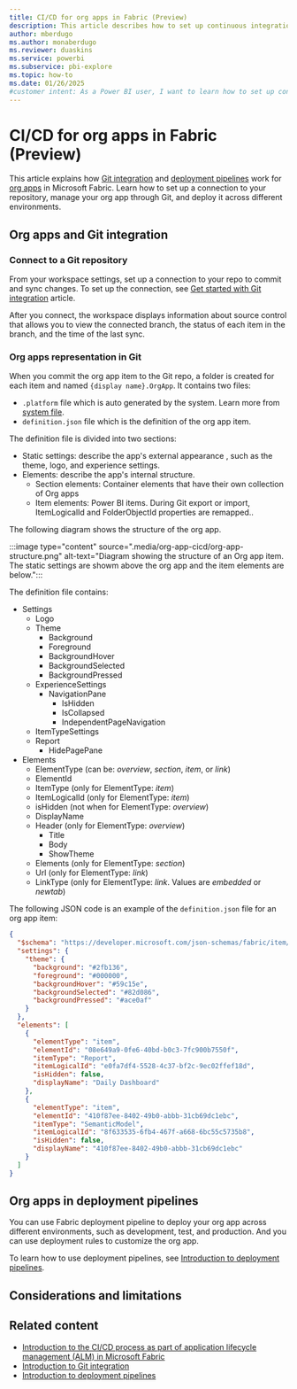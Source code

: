 ```yaml
---
title: CI/CD for org apps in Fabric (Preview)
description: This article describes how to set up continuous integration and delivery (CI/CD) for org apps in Microsoft Fabric.
author: mberdugo
ms.author: monaberdugo
ms.reviewer: duaskins
ms.service: powerbi
ms.subservice: pbi-explore
ms.topic: how-to
ms.date: 01/26/2025
#customer intent: As a Power BI user, I want to learn how to set up continuous integration and delivery (CI/CD) for org apps in Microsoft Fabric so that I can automate the deployment process.
---
```


# CI/CD for org apps in Fabric (Preview)

This article explains how [Git integration](/fabric/cicd/git-integration/intro-to-git-integration) and [deployment pipelines](/fabric/cicd/deployment-pipelines/intro-to-deployment-pipelines) work for [org apps](./org-app-items.md) in Microsoft Fabric. Learn how to set up a connection to your repository, manage your org app through Git, and deploy it across different environments.

## Org apps and Git integration

### Connect to a Git repository

From your workspace settings, set up a connection to your repo to commit and sync changes. To set up the connection, see [Get started with Git integration](/fabric/cicd/git-integration/git-get-started) article. 

After you connect, the workspace displays information about source control that allows you to view the connected branch, the status of each item in the branch, and the time of the last sync.

### Org apps representation in Git

When you commit the org app item to the Git repo, a folder is created for each item and named  `{display name}.OrgApp`. It contains two files:

- `.platform` file which is auto generated by the system. Learn more from [system file](/fabric/cicd/git-integration/source-code-format#automatically-generated-system-files).
- `definition.json` file which is the definition of the org app item. 
<!--- Learn more about [Mirrored database item definition](/rest/api/fabric/articles/item-management/definitions/mirrored-database-definition) --->

The definition file is divided into two sections:

- Static settings: describe the app's external appearance , such as the theme, logo, and experience settings.
- Elements: describe the app's internal structure.
  - Section elements: Container elements that have their own collection of Org apps
  - Item elements: Power BI items. During Git export or import, ItemLogicalId and FolderObjectId properties are remapped..

The following diagram shows the structure of the org app.

:::image type="content" source=".media/org-app-cicd/org-app-structure.png" alt-text="Diagram showing the structure of an Org app item. The static settings are showm above the org app and the item elements are below.":::

The definition file contains:

- Settings
  - Logo
  - Theme
    - Background
    - Foreground
    - BackgroundHover
    - BackgroundSelected
    - BackgroundPressed
  - ExperienceSettings
    - NavigationPane
      - IsHidden
      - IsCollapsed
      - IndependentPageNavigation
  - ItemTypeSettings
  - Report
    - HidePagePane
- Elements
  - ElementType (can be: *overview*, *section*, *item*, or *link*)
  - ElementId
  - ItemType (only for ElementType: *item*)
  - ItemLogicalId (only for ElementType: *item*)
  - isHidden (not when for ElementType: *overview*)
  - DisplayName
  - Header (only for ElementType: *overview*)
    - Title
    - Body
    - ShowTheme
  - Elements (only for ElementType: *section*)
  - Url (only for ElementType: *link*)
  - LinkType (only for ElementType: *link*. Values are *embedded* or *newtab*)

The following JSON code is an example of the `definition.json` file for an org app item:

```json
{
  "$schema": "https://developer.microsoft.com/json-schemas/fabric/item/orgapp/definition/orgAppDefinition/1.0.0/schema.json",
  "settings": {
    "theme": {
      "background": "#2fb136",
      "foreground": "#000000",
      "backgroundHover": "#59c15e",
      "backgroundSelected": "#82d086",
      "backgroundPressed": "#ace0af"
    }
  },
  "elements": [
    {
      "elementType": "item",
      "elementId": "08e649a9-0fe6-40bd-b0c3-7fc900b7550f",
      "itemType": "Report",
      "itemLogicalId": "e0fa7df4-5528-4c37-bf2c-9ec02ffef18d",
      "isHidden": false,
      "displayName": "Daily Dashboard"
    },
    {
      "elementType": "item",
      "elementId": "410f87ee-8402-49b0-abbb-31cb69dc1ebc",
      "itemType": "SemanticModel",
      "itemLogicalId": "8f633535-6fb4-467f-a668-6bc55c5735b8",
      "isHidden": false,
      "displayName": "410f87ee-8402-49b0-abbb-31cb69dc1ebc"
    }
  ]
}
```

## Org apps in deployment pipelines

You can use Fabric deployment pipeline to deploy your org app across different environments, such as development, test, and production. And you can use deployment rules to customize the org app.

To learn how to use deployment pipelines, see [Introduction to deployment pipelines](/fabric/cicd/deployment-pipelines/intro-to-deployment-pipelines).

## Considerations and limitations

## Related content

- [Introduction to the CI/CD process as part of application lifecycle management (ALM) in Microsoft Fabric](/fabric/cicd/cicd-overview)
- [Introduction to Git integration](/fabric/cicd/git-integration/intro-to-git-integration)
- [Introduction to deployment pipelines](/fabric/cicd/deployment-pipelines/intro-to-deployment-pipelines)